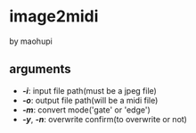 # image2midi

by maohupi

## arguments
* ***-i***: input file path(must be a jpeg file)
* ***-o***: output file path(will be a midi file)
* ***-m***: convert mode('gate' or 'edge')
* ***-y***, ***-n***: overwrite confirm(to overwrite or not)
